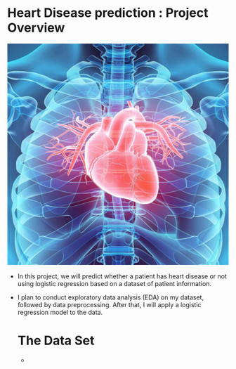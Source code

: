 # Heart Disease prediction : Project Overview
![Heart Disease](https://github.com/germeengehad/Heart-Disease-Prediction/blob/main/dataset-card.jpg)
- In this project, we will predict whether a patient has heart disease or not using logistic regression based on a dataset of patient information.
- I plan to conduct exploratory data analysis (EDA) on my dataset, followed by data preprocessing. After that, I will apply a logistic regression model to the data.

  # The Data Set
  - 
